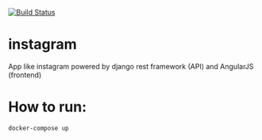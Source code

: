 [![Build Status](https://travis-ci.org/ccbndh/instagram.svg?branch=master)](https://travis-ci.org/ccbndh/instagram)


# instagram
App like instagram powered by django rest framework (API) and AngularJS (frontend)

# How to run:
```bash
docker-compose up
```
